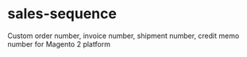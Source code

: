 # sales-sequence
Custom order number, invoice number, shipment number, credit memo number for Magento 2 platform
